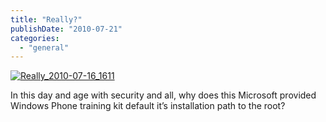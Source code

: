 ```yaml
---
title: "Really?"
publishDate: "2010-07-21"
categories: 
  - "general"
---
```


[![Really_2010-07-16_1611](https://ramberlinggeek.co.uk/wp-content/uploads/2010/07/Really_20100716_1611_thumb.png "Really_2010-07-16_1611")](https://ramberlinggeek.co.uk/wp-content/uploads/2010/07/Really_20100716_1611.png)

  

In this day and age with security and all, why does this Microsoft provided Windows Phone training kit default it’s installation path to the root?

